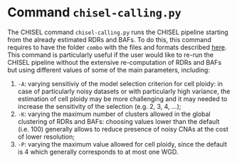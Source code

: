 # Command `chisel-calling.py`

The CHISEL command `chisel-calling.py` runs the CHISEL pipeline starting from the already estimated RDRs and BAFs.
To do this, this command requires to have the folder `combo` with the files and formats described [here](chisel.md).
This command is particularly useful if the user would like to re-run the CHISEL pipeline without the extensive re-computation of RDRs and BAFs but using different values of some of the main parameters, including:

1. `-A`: varying sensitiviy of the model selection criterion for cell ploidy: in case of particularly noisy datasets or with particularly high variance, the estimation of cell ploidy may be more challenging and it may needed to increase the sensitivity of the selection (e.g. 2, 3, 4, ...);
2. `-K`: varying the maximum number of clusters allowed in the global clustering of RDRs and BAFs: choosing values lower than the default (i.e. 100) generally allows to reduce presence of noisy CNAs at the cost of lower resolution;
3. `-P`: varying the maximum value allowed for cell ploidy, since the default is 4 which generally corresponds to at most one WGD.

